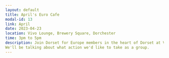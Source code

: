 ```yaml
---
layout: default
title: April's Euro Cafe
modal-id: 13
link: April
date: 2023-04-23
location: Vivo Lounge, Brewery Square, Dorchester
time: 3pm to 5pm
description: Join Dorset for Europe members in the heart of Dorset at Vivo Lounge in Brewery Square, Dorchester. Aim for "The Snug" left of the bar and look for the EU flags flying. <br>
We'll be talking about what action we'd like to take as a group.
---
```

